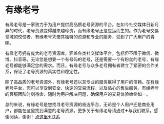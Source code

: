 # 有缘老号

有缘老号是一家致力于为用户提供高品质老号资源的平台。在如今社交媒体日新月异的时代，老号资源变得越来越珍贵，而有缘老号正是应运而生的。作为老号交易领域的佼佼者，有缘老号凭借其独特的资源和专业的服务，受到了广大用户的青睐。

有缘老号拥有庞大的老号资源库，涵盖各类社交媒体平台，包括但不限于微信、微博、抖音等。无论您是想要一个有号码的老号，还是需要一个有粉丝的老号，有缘老号都能够满足您的需求。而且，有缘老号与众多老号拥有者建立了紧密的合作关系，保证了老号资源的真实性和稳定性。

除了高品质的老号资源外，有缘老号还以其专业的服务赢得了用户的信赖。在有缘老号平台，您可以享受到安全、快速的交易流程，以及贴心的售后服务。有缘老号的客服团队时刻待命，随时为用户解决问题，确保用户的交易体验始终如一。

总的来说，有缘老号是您找寻老号资源的首选平台，无论是个人用户还是商业用户，都能在这里找到满意的老号资源。更多关于有缘老号请通过✈与我们联系，感谢阅读，谢谢！[点这里✈联系](https://ss.k02.cc)